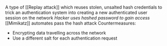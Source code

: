 A type of [[Replay attack]] which reuses stolen, unsalted hash credentials to trick an authentication system into creating a new authenticated user session on the network
*Hacker uses hashed password to gain access*
[[Mimikatz]] automates pass the hash attack
Countermeasures:
- Encrypting data travelling across the network
- Use a different salt for each authentication request 